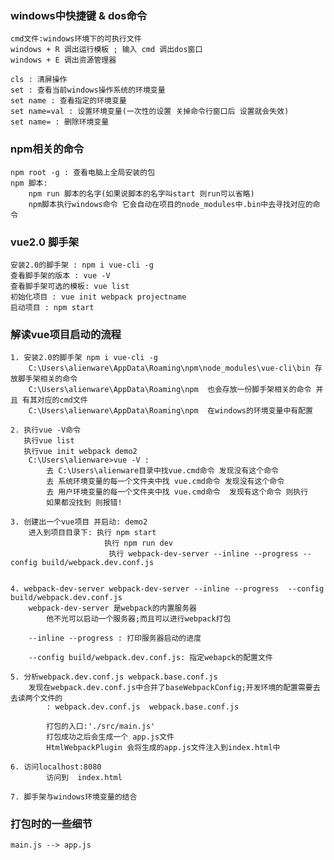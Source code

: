 ### windows中快捷键 & dos命令
    cmd文件:windows环境下的可执行文件
    windows + R 调出运行模板 ; 输入 cmd 调出dos窗口
    windows + E 调出资源管理器

    cls : 清屏操作
    set : 查看当前windows操作系统的环境变量
    set name : 查看指定的环境变量
    set name=val : 设置环境变量(一次性的设置 关掉命令行窗口后 设置就会失效)
    set name= : 删除环境变量

### npm相关的命令
    npm root -g : 查看电脑上全局安装的包
    npm 脚本:
        npm run 脚本的名字(如果说脚本的名字叫start 则run可以省略)
        npm脚本执行windows命令 它会自动在项目的node_modules中.bin中去寻找对应的命令

### vue2.0 脚手架
    安装2.0的脚手架 : npm i vue-cli -g
    查看脚手架的版本 : vue -V
    查看脚手架可选的模板: vue list
    初始化项目 : vue init webpack projectname
    启动项目 : npm start

### 解读vue项目启动的流程
    1. 安装2.0的脚手架 npm i vue-cli -g
        C:\Users\alienware\AppData\Roaming\npm\node_modules\vue-cli\bin 存放脚手架相关的命令
        C:\Users\alienware\AppData\Roaming\npm  也会存放一份脚手架相关的命令 并且 有其对应的cmd文件
        C:\Users\alienware\AppData\Roaming\npm  在windows的环境变量中有配置

    2. 执行vue -V命令
       执行vue list
       执行vue init webpack demo2
        C:\Users\alienware>vue -V :
            去 C:\Users\alienware目录中找vue.cmd命令 发现没有这个命令
            去 系统环境变量的每一个文件夹中找 vue.cmd命令 发现没有这个命令
            去 用户环境变量的每一个文件夹中找 vue.cmd命令  发现有这个命令 则执行
            如果都没找到 则报错!

    3. 创建出一个vue项目 并启动: demo2
        进入到项目目录下: 执行 npm start
                         执行 npm run dev
                          执行 webpack-dev-server --inline --progress --config build/webpack.dev.conf.js


    4. webpack-dev-server webpack-dev-server --inline --progress  --config build/webpack.dev.conf.js
        webpack-dev-server 是webpack的内置服务器
            他不光可以启动一个服务器;而且可以进行webpack打包

        --inline --progress : 打印服务器启动的进度

        --config build/webpack.dev.conf.js: 指定webapck的配置文件

    5. 分析webpack.dev.conf.js webpack.base.conf.js
        发现在webpack.dev.conf.js中合并了baseWebpackConfig;开发环境的配置需要去去读两个文件的
            : webpack.dev.conf.js  webpack.base.conf.js

            打包的入口:'./src/main.js'
            打包成功之后会生成一个 app.js文件
            HtmlWebpackPlugin 会将生成的app.js文件注入到index.html中

    6. 访问localhost:8080
            访问到  index.html

    7. 脚手架与windows环境变量的结合


### 打包时的一些细节
    main.js --> app.js




